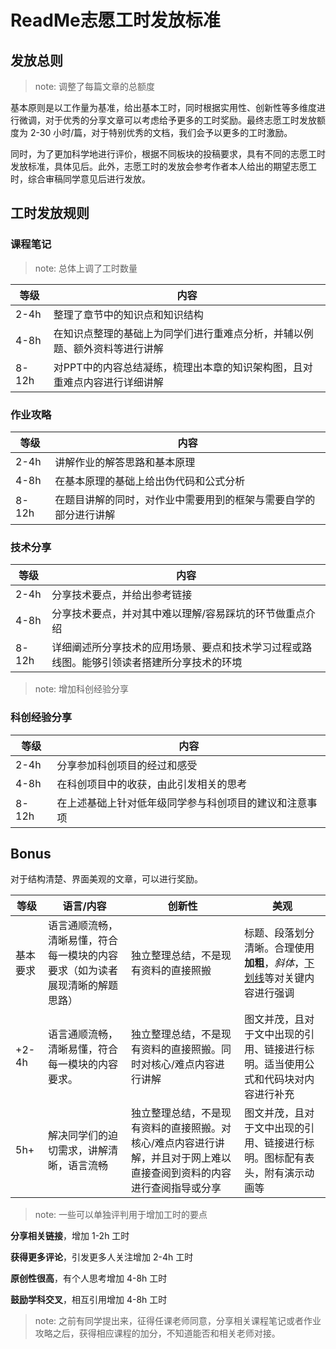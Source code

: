 # ReadMe志愿工时发放标准

## 发放总则

> note: 调整了每篇文章的总额度

基本原则是以工作量为基准，给出基本工时，同时根据实用性、创新性等多维度进行微调，对于优秀的分享文章可以考虑给予更多的工时奖励。最终志愿工时发放额度为 2-30 小时/篇，对于特别优秀的文档，我们会予以更多的工时激励。

同时，为了更加科学地进行评价，根据不同板块的投稿要求，具有不同的志愿工时发放标准，具体见后。此外，志愿工时的发放会参考作者本人给出的期望志愿工时，综合审稿同学意见后进行发放。

## 工时发放规则

### 课程笔记

> note: 总体上调了工时数量

| 等级 | 内容                                                         |
| ---- | ------------------------------------------------------------ |
| 2-4h | 整理了章节中的知识点和知识结构                               |
| 4-8h | 在知识点整理的基础上为同学们进行重难点分析，并辅以例题、额外资料等进行讲解 |
| 8-12h | 对PPT中的内容总结凝练，梳理出本章的知识架构图，且对重难点内容进行详细讲解 |

### 作业攻略

| 等级 | 内容                                                         |
| ---- | ------------------------------------------------------------ |
| 2-4h | 讲解作业的解答思路和基本原理                                 |
| 4-8h | 在基本原理的基础上给出伪代码和公式分析                       |
| 8-12h | 在题目讲解的同时，对作业中需要用到的框架与需要自学的部分进行讲解 |

### 技术分享

| 等级 | 内容                                                         |
| ---- | ------------------------------------------------------------ |
| 2-4h | 分享技术要点，并给出参考链接                                 |
| 4-8h | 分享技术要点，并对其中难以理解/容易踩坑的环节做重点介绍      |
| 8-12h | 详细阐述所分享技术的应用场景、要点和技术学习过程或路线图。能够引领读者搭建所分享技术的环境 |

> note: 增加科创经验分享

### 科创经验分享

| 等级 | 内容                                                         |
| ---- | ------------------------------------------------------------ |
| 2-4h | 分享参加科创项目的经过和感受                                 |
| 4-8h | 在科创项目中的收获，由此引发相关的思考               |
| 8-12h | 在上述基础上针对低年级同学参与科创项目的建议和注意事项 |


## Bonus

对于结构清楚、界面美观的文章，可以进行奖励。

| 等级     | 语言/内容                                                    | 创新性                                                       | 美观                                                         |
| -------- | ------------------------------------------------------------ | ------------------------------------------------------------ | ------------------------------------------------------------ |
| 基本要求 | 语言通顺流畅，清晰易懂，符合每一模块的内容要求（如为读者展现清晰的解题思路） | 独立整理总结，不是现有资料的直接照搬                         | 标题、段落划分清晰。合理使用**加粗**，*斜体*，<u>下划线</u>等对关键内容进行强调 |
| +2-4h    | 语言通顺流畅，清晰易懂，符合每一模块的内容要求。             | 独立整理总结，不是现有资料的直接照搬。同时对核心/难点内容进行讲解 | 图文并茂，且对于文中出现的引用、链接进行标明。适当使用公式和代码块对内容进行补充 |
| 5h+      | 解决同学们的迫切需求，讲解清晰，语言流畅                     | 独立整理总结，不是现有资料的直接照搬。对核心/难点内容进行讲解，并且对于网上难以直接查阅到资料的内容进行查阅指导或分享 | 图文并茂，且对于文中出现的引用、链接进行标明。图标配有表头，附有演示动画等 |

> note: 一些可以单独评判用于增加工时的要点

**分享相关链接**，增加 1-2h 工时

**获得更多评论**，引发更多人关注增加 2-4h 工时

**原创性很高**，有个人思考增加 4-8h 工时

**鼓励学科交叉**，相互引用增加 4-8h 工时

> note: 之前有同学提出来，征得任课老师同意，分享相关课程笔记或者作业攻略之后，获得相应课程的加分，不知道能否和相关老师对接。